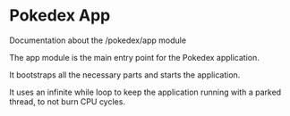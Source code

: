 # Pokedex App

Documentation about the /pokedex/app module

The app module is the main entry point for the Pokedex application.

It bootstraps all the necessary parts and starts the application.

It uses an infinite while loop to keep the application running with a parked thread, to not burn CPU cycles.